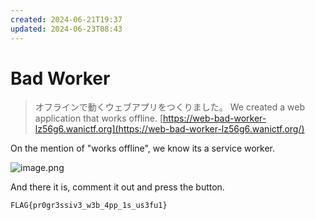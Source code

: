 ```yaml
---
created: 2024-06-21T19:37
updated: 2024-06-23T08:43
---
```


# Bad Worker

> オフラインで動くウェブアプリをつくりました。
> We created a web application that works offline.
> [https://web-bad-worker-lz56g6.wanictf.org](https://web-bad-worker-lz56g6.wanictf.org/)

On the mention of "works offline", we know its a service worker.

![image.png](https://res.cloudinary.com/kumonochisanaka/image/upload/v1719013212/2024/06/40f7cca8ff433c902a452de1c918828c.png)

And there it is, comment it out and press the button.

```
FLAG{pr0gr3ssiv3_w3b_4pp_1s_us3fu1}
```
